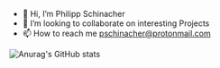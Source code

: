 - 👋 Hi, I’m Philipp Schinacher 
- 💞️ I’m looking to collaborate on interesting Projects
- 📫 How to reach me pschinacher@protonmail.com



![Anurag's GitHub stats](https://github-readme-stats.vercel.app/api?username=Philipp1297&count_private=true)


<!---
Philipp1297/Philipp1297 is a ✨ special ✨ repository because its `README.md` (this file) appears on your GitHub profile.
You can click the Preview link to take a look at your changes.
--->
